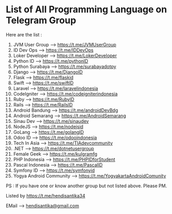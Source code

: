 # List of All Programming Language on Telegram Group


Here are the list :
1. JVM User Group --> https://t.me/JVMUserGroup
2. ID Dev Ops --> https://t.me/IDDevOps
3. Loker Developer --> https://t.me/LokerDeveloper
4. Python ID --> https://t.me/pythonID
5. Python Surabaya --> https://t.me/surabayadotpy
6. Django --> https://t.me/DjangoID
7. Flask --> https://t.me/flaskid
8. Swift --> https://t.me/swiftID
9. Laravel --> https://t.me/laravelindonesia
10. CodeIgniter --> https://t.me/codeigniterindonesia
11. Ruby --> https://t.me/RubyID
12. Rails --> https://t.me/RailsID
13. Android Bandung --> https://t.me/androidDevBdg
14. Android Semarang --> https://t.me/AndroidSemarang
15. Sinau Dev --> https://t.me/sinaudev
16. NodeJS --> https://t.me/nodejsid
17. GoLang --> https://t.me/golangID
18. Odoo ID --> https://t.me/odooindonesia
19. Tech In Asia --> https://t.me/TIAdevcommunity
20. .NET --> https://t.me/dotnetusergroup
21. Female Geek --> https://t.me/kulgramfg
22. PHP Indonesia  --> https://t.me/PHPIDforStudent
23. Pascal Indonesia --> https://t.me/PascalID
24. Symfony ID --> https://t.me/symfonyid
25. Yogya Android Community -->  https://t.me/YogyakartaAndroidComunity


PS : If you have one or know another group but not listed above. Please PM.

Listed by  https://t.me/hendisantika34

EMail --> hendisantika@gmail.com